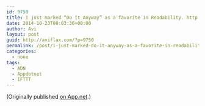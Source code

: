```yaml
---
id: 9750
title: I just marked “Do It Anyway” as a favorite in Readability. http://www.readability.com/articles/36r0zqzh
date: 2014-10-23T00:03:36+00:00
author: Avi
layout: post
guid: http://aviflax.com/?p=9750
permalink: /post/i-just-marked-do-it-anyway-as-a-favorite-in-readability-httpwww-readability-comarticles36r0zqzh/
categories:
  - none
tags:
  - ADN
  - Appdotnet
  - IFTTT
---
```

(Originally published [on App.net](http://alpha.app.net/aviflax/post/41777220).)